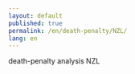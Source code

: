 ```yaml
---
layout: default
published: true
permalink: /en/death-penalty/NZL/
lang: en
---
```


death-penalty analysis NZL

